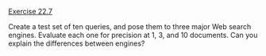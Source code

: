 [Exercise 22.7](ex_7/)

Create a test set of ten queries, and pose them to three major Web
search engines. Evaluate each one for precision at 1, 3, and 10
documents. Can you explain the differences between engines?
